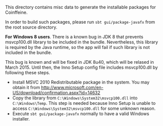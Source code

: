 This directory contains misc data to generate the installable packages for 
Coinffeine.

In order to build such packages, please run `sbt gui/package-javafx` from the
root source directory.

**For Windows 8 users**. There is a known bug in JDK 8 that prevents 
msvcp100.dll library to be included in the bundle. Nevertheless, this library
is required by the Java runtime, so the app will fail if such library is not
included in the bundle. 

This bug is known and will be fixed in JDK 8u40, which will be relased in
March 2015. Until then, the Inno Setup config file includes msvcp100.dll
by following these steps.

* Install MSVC 2010 Redistributable package in the system. You may obtain it 
from http://www.microsoft.com/en-US/download/confirmation.aspx?id=14632
* Copy the library from `C:\Windows\System32\msvcp100.dll` into 
`C:\Windows\Temp`. This step is needed because Inno Setup is unable to access
`C:\Windows\System32\msvcp100.dll` for some unknown reason. 
* Execute `sbt gui/package-javafx` normally to have a valid Windows installer.
